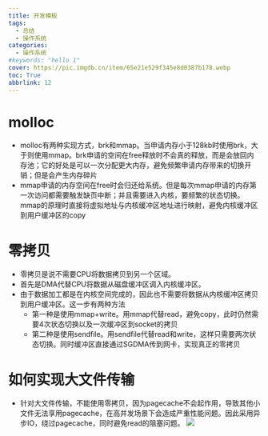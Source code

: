 ```yaml
---
title: 开发模板
tags:
  - 总结
  - 操作系统
categories:
  - 操作系统
#keywords: "hello 1"
cover: https://pic.imgdb.cn/item/65e21e529f345e8d0387b178.webp
toc: True
abbrlink: 12
---
```


# molloc
  - molloc有两种实现方式，brk和mmap。当申请内存小于128kb时使用brk，大于则使用mmap。brk申请的空间在free释放时不会真的释放，而是会放回内存池；它的好处是可以一次分配更大内存，避免频繁申请内存带来的切换开销；但是会产生内存碎片
  - mmap申请的内存空间在free时会归还给系统。但是每次mmap申请的内存第一次访问都需要触发缺页中断；并且需要进入内核，要频繁的状态切换。mmap的原理时直接将虚拟地址与内核缓冲区地址进行映射，避免内核缓冲区到用户缓冲区的copy
# 零拷贝
  - 零拷贝是说不需要CPU将数据拷贝到另一个区域。
  - 首先是DMA代替CPU将数据从磁盘缓冲区调入内核缓冲区。
  - 由于数据加工都是在内核空间完成的，因此也不需要将数据从内核缓冲区拷贝到用户缓冲区。这一步有两种方法
    - 第一种是使用mmap+write。用mmap代替read，避免copy，此时仍然需要4次状态切换以及一次缓冲区到socket的拷贝
    - 第二种是使用sendfile。用sendfile代替read和write，这样只需要两次状态切换。同时缓冲区直接通过SGDMA传到网卡，实现真正的零拷贝
# 如何实现大文件传输
  - 针对大文件传输，不能使用零拷贝，因为pagecache不会起作用，导致其他小文件无法享用pagecache，在高并发场景下会造成严重性能问题。因此采用异步IO，绕过pagecache，同时避免read的阻塞问题。
    ![](https://cdn.jsdelivr.net/gh/lovevivi121/PicGo/img/%E5%BE%AE%E4%BF%A1%E5%9B%BE%E7%89%87_20240112223858.jpg)
